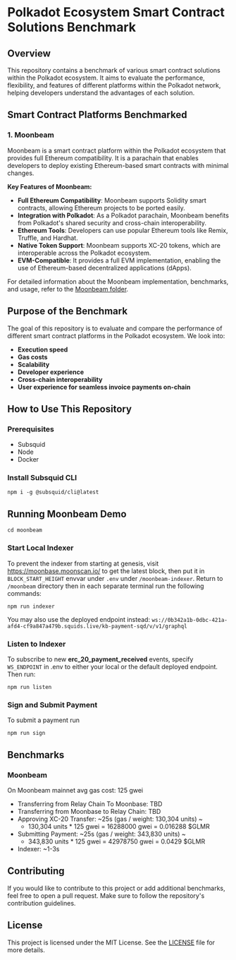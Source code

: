 # Polkadot Ecosystem Smart Contract Solutions Benchmark

## Overview

This repository contains a benchmark of various smart contract solutions within the Polkadot ecosystem. It aims to evaluate the performance, flexibility, and features of different platforms within the Polkadot network, helping developers understand the advantages of each solution.

## Smart Contract Platforms Benchmarked

### 1. **Moonbeam**

Moonbeam is a smart contract platform within the Polkadot ecosystem that provides full Ethereum compatibility. It is a parachain that enables developers to deploy existing Ethereum-based smart contracts with minimal changes.

**Key Features of Moonbeam:**

- **Full Ethereum Compatibility**: Moonbeam supports Solidity smart contracts, allowing Ethereum projects to be ported easily.
- **Integration with Polkadot**: As a Polkadot parachain, Moonbeam benefits from Polkadot's shared security and cross-chain interoperability.
- **Ethereum Tools**: Developers can use popular Ethereum tools like Remix, Truffle, and Hardhat.
- **Native Token Support**: Moonbeam supports XC-20 tokens, which are interoperable across the Polkadot ecosystem.
- **EVM-Compatible**: It provides a full EVM implementation, enabling the use of Ethereum-based decentralized applications (dApps).

For detailed information about the Moonbeam implementation, benchmarks, and usage, refer to the [Moonbeam folder](moonbeam/README.md).

## Purpose of the Benchmark

The goal of this repository is to evaluate and compare the performance of different smart contract platforms in the Polkadot ecosystem. We look into:

- **Execution speed**
- **Gas costs**
- **Scalability**
- **Developer experience**
- **Cross-chain interoperability**
- **User experience for seamless invoice payments on-chain**

## How to Use This Repository

### Prerequisites

- Subsquid
- Node
- Docker

### Install Subsquid CLI

```
npm i -g @subsquid/cli@latest
```

## Running Moonbeam Demo

```
cd moonbeam
```

### Start Local Indexer

To prevent the indexer from starting at genesis, visit https://moonbase.moonscan.io/ to get the latest block, then put it in `BLOCK_START_HEIGHT` envvar under `.env` under ``/moonbeam-indexer``. Return to `/moonbeam` directory then in each separate terminal run the following commands:

```
npm run indexer 
```

You may also use the deployed endpoint instead: `ws://0b342a1b-0dbc-421a-afd4-cf9a847a479b.squids.live/kb-payment-sqd/v/v1/graphql`

### Listen to Indexer

To subscribe to new **erc_20_payment_received** events, specify `WS_ENDPOINT` in .env to either your local  or the default deployed endpoint. Then run:

```
npm run listen
```

### Sign and Submit Payment

To submit a payment run

```
npm run sign
```

## Benchmarks

### Moonbeam

On Moonbeam mainnet avg gas cost: 125 gwei

- Transferring from Relay Chain To Moonbase: TBD
- Transferring from Moonbase to Relay Chain: TBD
- Approving XC-20 Transfer: ~25s (gas / weight: 130,304 units) ~
  - 130,304 units * 125 gwei = 16288000 gwei = 0.016288 $GLMR
- Submitting Payment: ~25s (gas / weight: 343,830 units) ~
  - 343,830 units * 125 gwei = 42978750 gwei = 0.0429 $GLMR
- Indexer: ~1-3s

## Contributing

If you would like to contribute to this project or add additional benchmarks, feel free to open a pull request. Make sure to follow the repository's contribution guidelines.

## License

This project is licensed under the MIT License. See the [LICENSE](LICENSE) file for more details.
